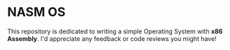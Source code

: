 # NASM OS
This repository is dedicated to writing a simple Operating System with **x86 Assembly**. I'd appreciate any feedback or code reviews you might have!
